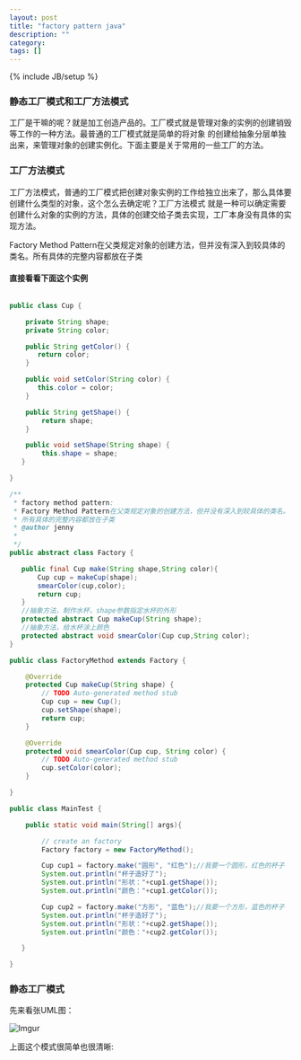 ```yaml
---
layout: post
title: "factory pattern java"
description: ""
category:
tags: []
---
```

{% include JB/setup %}

### 静态工厂模式和工厂方法模式

工厂是干嘛的呢？就是加工创造产品的。工厂模式就是管理对象的实例的创建销毁等工作的一种方法。最普通的工厂模式就是简单的将对象
的创建给抽象分层单独出来，来管理对象的创建实例化。下面主要是关于常用的一些工厂的方法。

### 工厂方法模式

工厂方法模式，普通的工厂模式把创建对象实例的工作给独立出来了，那么具体要创建什么类型的对象，这个怎么去确定呢？工厂方法模式
就是一种可以确定需要创建什么对象的实例的方法，具体的创建交给子类去实现，工厂本身没有具体的实现方法。

Factory Method Pattern在父类规定对象的创建方法，但并没有深入到较具体的类名。所有具体的完整内容都放在子类

#### 直接看看下面这个实例

``` java

public class Cup {

    private String shape;
    private String color;

    public String getColor() {
       return color;
    }

    public void setColor(String color) {
       this.color = color;
    }

    public String getShape() {
        return shape;
    }

    public void setShape(String shape) {
        this.shape = shape;
   }

}

/**
 * factory method pattern:
 * Factory Method Pattern在父类规定对象的创建方法，但并没有深入到较具体的类名。
 * 所有具体的完整内容都放在子类
 * @author jenny
 *
 */
public abstract class Factory {

   public final Cup make(String shape,String color){
       Cup cup = makeCup(shape);
       smearColor(cup,color);
       return cup;
   }
   //抽象方法，制作水杯，shape参数指定水杯的外形
   protected abstract Cup makeCup(String shape);
   //抽象方法，给水杯涂上颜色
   protected abstract void smearColor(Cup cup,String color);
}

public class FactoryMethod extends Factory {

    @Override
    protected Cup makeCup(String shape) {
        // TODO Auto-generated method stub
        Cup cup = new Cup();
        cup.setShape(shape);
        return cup;
    }

    @Override
    protected void smearColor(Cup cup, String color) {
        // TODO Auto-generated method stub
        cup.setColor(color);
    }

}

public class MainTest {

    public static void main(String[] args){

        // create an factory
        Factory factory = new FactoryMethod();

        Cup cup1 = factory.make("圆形", "红色");//我要一个圆形，红色的杯子
        System.out.println("杯子造好了");
        System.out.println("形状："+cup1.getShape());
        System.out.println("颜色："+cup1.getColor());

        Cup cup2 = factory.make("方形", "蓝色");//我要一个方形，蓝色的杯子
        System.out.println("杯子造好了");
        System.out.println("形状："+cup2.getShape());
        System.out.println("颜色："+cup2.getColor());

   }

}

```

### 静态工厂模式

先来看张UML图：


![Imgur](http://i.imgur.com/u6F2xlo.png)

上面这个模式很简单也很清晰:







